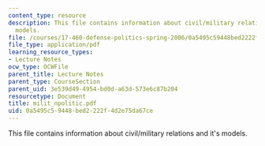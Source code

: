 ```yaml
---
content_type: resource
description: This file contains information about civil/military relations and it's
  models.
file: /courses/17-460-defense-politics-spring-2006/0a5495c59448bed2222f4d2e75da67ce_milit_npolitic.pdf
file_type: application/pdf
learning_resource_types:
- Lecture Notes
ocw_type: OCWFile
parent_title: Lecture Notes
parent_type: CourseSection
parent_uid: 3e539d49-4954-bd0d-a63d-573e6c87b204
resourcetype: Document
title: milit_npolitic.pdf
uid: 0a5495c5-9448-bed2-222f-4d2e75da67ce
---
```

This file contains information about civil/military relations and it's models.

